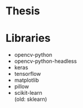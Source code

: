 # Thesis

<h1>Libraries</h1>
<ul>
  <li>opencv-python</li>
  <li>opencv-python-headless</li>
  <li>keras</li>
  <li>tensorflow</li>
  <li>matplotlib</li>
  <li>pillow</li>
  <li>scikit-learn</li>  (old: sklearn)
</ul>
